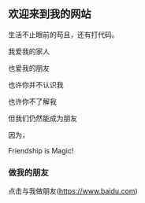 ## 欢迎来到我的网站

生活不止眼前的苟且，还有打代码。  

我爱我的家人  

也爱我的朋友  

也许你并不认识我  

也许你不了解我  

但我们仍然能成为朋友  

因为，    

Friendship is Magic!  

### 做我的朋友  
点击与我做朋友(https://www.baidu.com)
